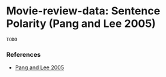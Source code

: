 Movie-review-data: Sentence Polarity (Pang and Lee 2005)
========

	TODO

### References

 - [Pang and Lee 2005](http://www.cs.cornell.edu/home/llee/papers/pang-lee-stars.pdf)